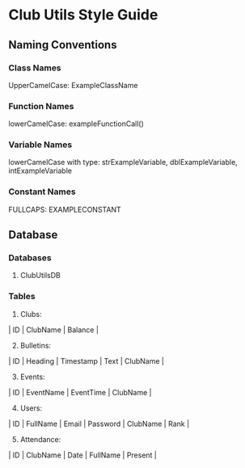 # Club Utils Style Guide
## Naming Conventions
### Class Names

UpperCamelCase: ExampleClassName

### Function Names

lowerCamelCase: exampleFunctionCall()

### Variable Names

lowerCamelCase with type: strExampleVariable, dblExampleVariable, intExampleVariable

### Constant Names

FULLCAPS: EXAMPLECONSTANT

## Database

### Databases

1. ClubUtilsDB

### Tables

1. Clubs:

| ID | ClubName | Balance |

2. Bulletins:

| ID | Heading | Timestamp | Text | ClubName |

3. Events:

| ID | EventName | EventTime | ClubName |

4. Users:

| ID | FullName | Email | Password | ClubName | Rank |

5. Attendance:

| ID | ClubName | Date | FullName | Present |
